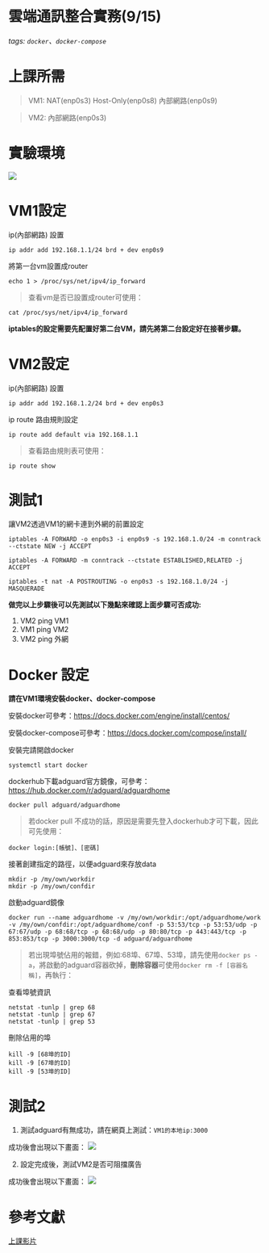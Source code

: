 # 雲端通訊整合實務(9/15)
###### tags: `docker`、`docker-compose`
# 上課所需
> VM1:
> NAT(enp0s3)
> Host-Only(enp0s8)
> 內部網路(enp0s9)

> VM2:
> 內部網路(enp0s3)


# 實驗環境
![](https://i.imgur.com/9ceGHOQ.png)

# VM1設定

ip(內部網路) 設置
```
ip addr add 192.168.1.1/24 brd + dev enp0s9
```

將第一台vm設置成router
```
echo 1 > /proc/sys/net/ipv4/ip_forward
```


> 查看vm是否已設置成router可使用：
```
cat /proc/sys/net/ipv4/ip_forward
```

**iptables的設定需要先配置好第二台VM，請先將第二台設定好在接著步驟。**

# VM2設定

ip(內部網路) 設置
```
ip addr add 192.168.1.2/24 brd + dev enp0s3
```

ip route 路由規則設定
```
ip route add default via 192.168.1.1
```
> 查看路由規則表可使用：
```
ip route show
```


# 測試1
讓VM2透過VM1的網卡連到外網的前置設定
```
iptables -A FORWARD -o enp0s3 -i enp0s9 -s 192.168.1.0/24 -m conntrack --ctstate NEW -j ACCEPT
```

```
iptables -A FORWARD -m conntrack --ctstate ESTABLISHED,RELATED -j ACCEPT
```

```
iptables -t nat -A POSTROUTING -o enp0s3 -s 192.168.1.0/24 -j MASQUERADE
```

**做完以上步驟後可以先測試以下幾點來確認上面步驟可否成功:**
1. VM2 ping VM1
2. VM1 ping VM2
3. VM2 ping 外網

# Docker 設定

**請在VM1環境安裝docker、docker-compose**

安裝docker可參考：https://docs.docker.com/engine/install/centos/

安裝docker-compose可參考：https://docs.docker.com/compose/install/

安裝完請開啟docker
```
systemctl start docker
```

dockerhub下載adguard官方鏡像，可參考：
https://hub.docker.com/r/adguard/adguardhome

```
docker pull adguard/adguardhome
```
> 若docker pull 不成功的話，原因是需要先登入dockerhub才可下載，因此可先使用：

```
docker login:[帳號]、[密碼]
```

接著創建指定的路徑，以便adguard來存放data

```
mkdir -p /my/own/workdir
mkdir -p /my/own/confdir
```

啟動adguard鏡像

```
docker run --name adguardhome -v /my/own/workdir:/opt/adguardhome/work -v /my/own/confdir:/opt/adguardhome/conf -p 53:53/tcp -p 53:53/udp -p 67:67/udp -p 68:68/tcp -p 68:68/udp -p 80:80/tcp -p 443:443/tcp -p 853:853/tcp -p 3000:3000/tcp -d adguard/adguardhome
```

> 若出現埠號佔用的報錯，例如:68埠、67埠、53埠，請先使用`docker ps -a`，將啟動的adguard容器砍掉，**刪除容器**可使用`docker rm -f [容器名稱]`，再執行：

查看埠號資訊
```
netstat -tunlp | grep 68
netstat -tunlp | grep 67
netstat -tunlp | grep 53
```
刪除佔用的埠
```
kill -9 [68埠的ID]
kill -9 [67埠的ID]
kill -9 [53埠的ID]
```

# 測試2

1. 測試adguard有無成功，請在網頁上測試：`VM1的本地ip:3000`

成功後會出現以下畫面：
![](https://i.imgur.com/Mo0CTVC.png)

2. 設定完成後，測試VM2是否可阻擋廣告

成功後會出現以下畫面：
![](https://i.imgur.com/iM3muqg.jpg)

# 參考文獻
[上課影片](https://drive.google.com/drive/folders/1KAFgGqWMBBATryLE9tJwxxVP77FfxHCA?usp=sharing)
